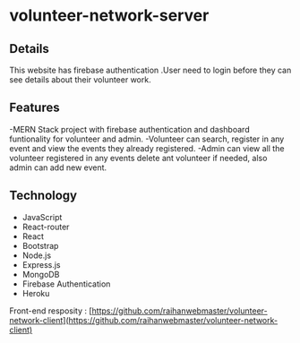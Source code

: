 # volunteer-network-server

## Details 
This website has firebase authentication .User need to login before they can see details about their volunteer work.


## Features
-MERN Stack project with firebase authentication and dashboard funtionality for volunteer and admin.
-Volunteer can search, register in any event and view the events they already registered.
-Admin can view all the volunteer registered in any events delete ant volunteer if needed, also admin can add new event.



## Technology

- JavaScript 
- React-router
- React 
- Bootstrap
- Node.js
- Express.js
- MongoDB 
- Firebase Authentication 
- Heroku 

Front-end resposity : [https://github.com/raihanwebmaster/volunteer-network-client](https://github.com/raihanwebmaster/volunteer-network-client)
